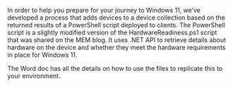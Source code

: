 In order to help you prepare for your journey to Windows 11, we’ve developed a process that adds devices to a device collection based on the returned results of a PowerShell script deployed to clients. The PowerShell script is a slightly modified version of the HardwareReadiness.ps1 script that was shared on the MEM blog. It uses .NET API to retrieve details about hardware on the device and whether they meet the hardware requirements in place for Windows 11. 

The Word doc has all the details on how to use the files to replicate this to your environment. 
